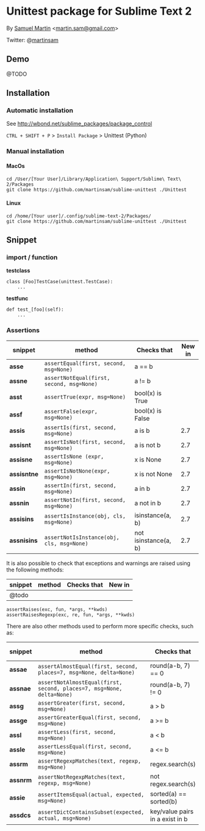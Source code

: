 # Unittest package for Sublime Text 2


By [Samuel Martin](http://blog.creaone.fr) <<martin.sam@gmail.com>>

Twitter: @[martinsam](http://twitter.com/martinsam)

## Demo
 @TODO

## Installation

### Automatic installation 

See http://wbond.net/sublime_packages/package_control

`CTRL + SHIFT + P` > `Install Package` > Unittest (Python)

### Manual installation 

#### MacOs
	cd /User/[Your User]/Library/Application\ Support/Sublime\ Text\ 2/Packages
	git clone https://github.com/martinsam/sublime-unittest ./Unittest

#### Linux
	cd /home/[Your user]/.config/sublime-text-2/Packages/
	git clone https://github.com/martinsam/sublime-unittest ./Unittest


## Snippet

### import / function

**testclass**

	class [Foo]TestCase(unittest.TestCase):
		...


**testfunc**

	def test_[foo](self):
		...


### Assertions


snippet      |   method                                     | Checks that         | New in
-------------|----------------------------------------------|---------------------|------------ 
**asse**     |`assertEqual(first, second, msg=None)`        | a == b              |
**assne**    |`assertNotEqual(first, second, msg=None)`     | a != b              |
**asst**     |`assertTrue(expr, msg=None)`                  | bool(x) is True     |
**assf**     |`assertFalse(expr, msg=None)`                 | bool(x) is False    |
**assis**    |`assertIs(first, second, msg=None)`           | a is b              | 2.7
**assisnt**  |`assertIsNot(first, second, msg=None)`        | a is not b          | 2.7
**assisne**  |`assertIsNone (expr, msg=None)`               | x is None           | 2.7
**assisntne**|`assertIsNotNone(expr, msg=None)`             | x is not None       | 2.7
**assin**    |`assertIn(first, second, msg=None)`           | a in b              | 2.7
**assnin**   |`assertNotIn(first, second, msg=None)`        | a not in b          | 2.7
**assisins** |`assertIsInstance(obj, cls, msg=None)`        | isinstance(a, b)    | 2.7
**assnisins**|`assertNotIsInstance(obj, cls, msg=None)`     | not isinstance(a, b)| 2.7


It is also possible to check that exceptions and warnings are raised using the following methods:


snippet      |   method                                     | Checks that         | New in
-------------|----------------------------------------------|---------------------|------------ 
@todo        |||

	assertRaises(exc, fun, *args, **kwds)
	assertRaisesRegexp(exc, re, fun, *args, **kwds)

There are also other methods used to perform more specific checks, such as:

snippet      |   method                                                               | Checks that         | New in
-------------|------------------------------------------------------------------------|---------------------|------------ 
**assae**    | `assertAlmostEqual(first, second, places=7, msg=None, delta=None)`     | round(a-b, 7) == 0              |
**assnae**   | `assertNotAlmostEqual(first, second, places=7, msg=None, delta=None)`  | round(a-b, 7) != 0              |
**assg**     | `assertGreater(first, second, msg=None)`                               | a > b                           | 2.7
**assge**    | `assertGreaterEqual(first, second, msg=None)`                          | a >= b                          | 2.7
**assl**     | `assertLess(first, second, msg=None)`                                  | a < b                           | 2.7
**assle**    | `assertLessEqual(first, second, msg=None)`                             | a <= b                          | 2.7
**assrm**    | `assertRegexpMatches(text, regexp, msg=None)`                          | regex.search(s)                 | 2.7
**assnrm**   | `assertNotRegexpMatches(text, regexp, msg=None)`                       | not regex.search(s)             | 2.7
**assie**    | `assertItemsEqual(actual, expected, msg=None)`                         | sorted(a) == sorted(b)          | 2.7
**assdcs**   | `assertDictContainsSubset(expected, actual, msg=None)`                 | key/value pairs in a exist in b | 2.7
 
